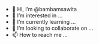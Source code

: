 - 👋 Hi, I’m @bambamsawita
- 👀 I’m interested in ...
- 🌱 I’m currently learning ...
- 💞️ I’m looking to collaborate on ...
- 📫 How to reach me ...

<!---
bambamsawita/bambamsawita is a ✨ special ✨ repository because its `README.md` (this file) appears on your GitHub profile.
You can click the Preview link to take a look at your changes.
--->
